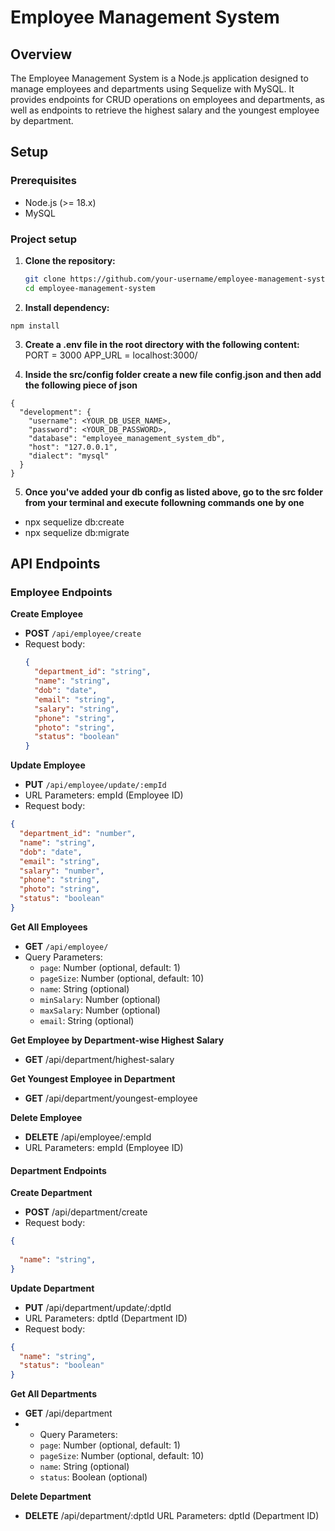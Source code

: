 # Employee Management System

## Overview

The Employee Management System is a Node.js application designed to manage employees and departments using Sequelize with MySQL. It provides endpoints for CRUD operations on employees and departments, as well as endpoints to retrieve the highest salary and the youngest employee by department.

## Setup

### Prerequisites

- Node.js (>= 18.x)
- MySQL

### Project setup

1. **Clone the repository:**

   ```bash
   git clone https://github.com/your-username/employee-management-system.git
   cd employee-management-system

2. **Install dependency:**
  ```
  npm install
  ```

3. **Create a .env file in the root directory with the following content:**
PORT = 3000
APP_URL = localhost:3000/

4. **Inside the src/config folder create a new file config.json and then add the following piece of json**

```
{
  "development": {
    "username": <YOUR_DB_USER_NAME>,
    "password": <YOUR_DB_PASSWORD>,
    "database": "employee_management_system_db",
    "host": "127.0.0.1",
    "dialect": "mysql"
  }
}

```

5. **Once you've added your db config as listed above, go to the src folder from your terminal and execute followning commands one by one**
- npx sequelize db:create
- npx sequelize db:migrate

## API Endpoints

### Employee Endpoints

**Create Employee**

- **POST** `/api/employee/create`
- Request body:
  ```json
  {
    "department_id": "string",
    "name": "string",
    "dob": "date",
    "email": "string",
    "salary": "string",
    "phone": "string",
    "photo": "string",
    "status": "boolean"
  }
  ```

**Update Employee**
- **PUT** `/api/employee/update/:empId`
- URL Parameters: empId (Employee ID)
- Request body:
```json
{
  "department_id": "number",
  "name": "string",
  "dob": "date",
  "email": "string",
  "salary": "number",
  "phone": "string",
  "photo": "string",
  "status": "boolean"
}
```

**Get All Employees**

- **GET** `/api/employee/`
- Query Parameters: 
  - `page`: Number (optional, default: 1)
  - `pageSize`: Number (optional, default: 10)
  - `name`: String (optional)
  - `minSalary`: Number (optional)
  - `maxSalary`: Number (optional)
  - `email`: String (optional)

**Get Employee by Department-wise Highest Salary**

- **GET** /api/department/highest-salary

**Get Youngest Employee in Department**

- **GET** /api/department/youngest-employee

**Delete Employee**
- **DELETE** /api/employee/:empId
- URL Parameters: empId (Employee ID)

#### Department Endpoints

**Create Department**

- **POST** /api/department/create
- Request body:
```json
{
  
  "name": "string",
}
```

**Update Department**

- **PUT** /api/department/update/:dptId
- URL Parameters: dptId (Department ID)
- Request body:
```json
{
  "name": "string",
  "status": "boolean"
}
```

**Get All Departments**

- **GET** /api/department
- - Query Parameters: 
  - `page`: Number (optional, default: 1)
  - `pageSize`: Number (optional, default: 10)
  - `name`: String (optional)
  - `status`: Boolean (optional)

**Delete Department**
- **DELETE** /api/department/:dptId
URL Parameters: dptId (Department ID)
